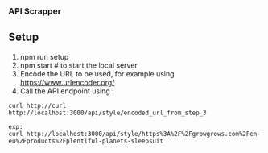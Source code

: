 ### API Scrapper

## Setup

1. npm run setup
2. npm start # to start the local server
3. Encode the URL to be used, for example using https://www.urlencoder.org/
4. Call the API endpoint using :
```
curl http://curl http://localhost:3000/api/style/encoded_url_from_step_3

exp:
curl http://localhost:3000/api/style/https%3A%2F%2Fgrowgrows.com%2Fen-eu%2Fproducts%2Fplentiful-planets-sleepsuit
```
